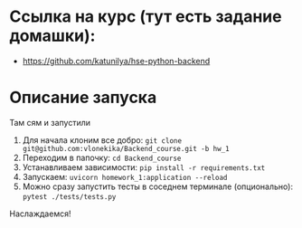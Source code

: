 # Ссылка на курс (тут есть задание домашки):
- https://github.com/katunilya/hse-python-backend

# Описание запуска 
Там сям и запустили 

1. Для начала клоним все добро: `git clone git@github.com:vlonekika/Backend_course.git -b hw_1`
2. Переходим в папочку: `cd Backend_course`
3. Устанавливаем зависимости: `pip install -r requirements.txt`
4. Запускаем: `uvicorn homework_1:application --reload`
5. Можно сразу запустить тесты в соседнем терминале (опционально): `pytest ./tests/tests.py` 

Наслаждаемся! 